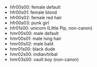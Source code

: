 - hfr00s00: female default
- hfr00s01: female blond
- hfr00s02: female red hair
- hfr00s03: punk girl
- hfr01s00: unicorn (Little Pip, non-canon)
- hmr00s00: male default
- hmr00s01: male long hair
- hmr00s02: male bald
- hmr01s00: black dude
- hmr02s00: indian/tribal
- hmr03s00: vault boy (non-canon)
